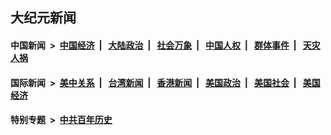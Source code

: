 ## 大纪元新闻

#### 中国新闻 &nbsp;>&nbsp; [中国经济](indexes/ncid283/README.md?08120845) &nbsp;| &nbsp; [大陆政治](indexes/ncid277/README.md?08120845) &nbsp;| &nbsp; [社会万象](indexes/ncid282/README.md?08120845) &nbsp;| &nbsp; [中国人权](indexes/ncid278/README.md?08120845) &nbsp;| &nbsp; [群体事件](indexes/ncid279/README.md?08120845) &nbsp;| &nbsp; [天灾人祸](indexes/ncid280/README.md?08120845)

#### 国际新闻 &nbsp;>&nbsp; [美中关系](indexes/nf1412576/README.md?08120845) &nbsp;| &nbsp; [台湾新闻](indexes/ncid1349361/README.md?08120845) &nbsp;| &nbsp; [香港新闻](indexes/ncid1349362/README.md?08120845) &nbsp;| &nbsp; [美国政治](indexes/ncid1078159/README.md?08120845) &nbsp;| &nbsp; [美国社会](indexes/ncid1078160/README.md?08120845) &nbsp;| &nbsp; [美国经济](indexes/ncid1078158/README.md?08120845)

#### 特别专题 &nbsp;>&nbsp; [中共百年历史](https://github.com/epoch-news/epoch-special/blob/master/README.md?08120845)  
